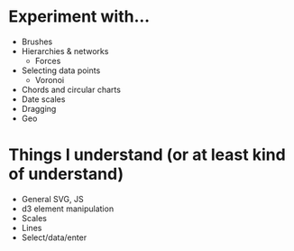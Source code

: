 # Experiment with...
 - Brushes
 - Hierarchies & networks
   - Forces
 - Selecting data points
   - Voronoi
 - Chords and circular charts
 - Date scales
 - Dragging
 - Geo

# Things I understand (or at least kind of understand)
 - General SVG, JS
 - d3 element manipulation
 - Scales
 - Lines
 - Select/data/enter
